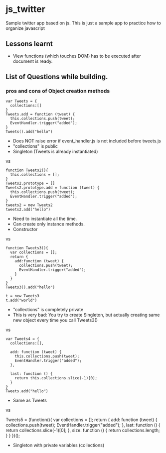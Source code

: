 # js_twitter

Sample twitter app based on js.
This is just a sample app to practice how to organize javascript

## Lessons learnt

- View functions (which touches DOM) has to be executed after document is ready.

## List of Questions while building.

### pros and cons of Object creation methods

    var Tweets = {
      collections:[]
    }
    Tweets.add = function (tweet) {
      this.collections.push(tweet);
      EventHandler.trigger("added");
    }
    Tweets().add("hello")

- Does NOT raise error if event_handler.js is not included before tweets.js
- "collections" is public 
- Singleton (Tweets is already instantiated)

vs

    function Tweets2(){
      this.collections = [];
    }
    Tweets2.prototype = []
    Tweets2.prototype.add = function (tweet) {
      this.collections.push(tweet);
      EventHandler.trigger("added");
    }  
    tweets2 = new Tweets2
    tweets2.add("hello")

- Need to instantiate all the time.
- Can create only instance methods.
- Constructor

vs

    function Tweets3(){
      var collections = [];
      return {
        add:function (tweet) {
          collections.push(tweet);
          EventHandler.trigger("added");
        }
      }
    }
    Tweets3().add("hello")

    t = new Tweets3
    t.add("world")
    
- "collections" is completely private
- This is very bad: You try to create Singleton, but actually creating same new object every time you call Tweets3()


vs

    var Tweets4 = {
      collections:[],

      add: function (tweet) {
        this.collections.push(tweet);
        EventHandler.trigger("added");
      },

      last: function () {
        return this.collections.slice(-1)[0];
      }
    }
    Tweets.add("hello")

- Same as Tweets

vs

Tweets5 = (function(){
  var collections = [];
  return {
    add: function (tweet) {
      collections.push(tweet);
      EventHandler.trigger("added");
    },
    last: function () {
      return collections.slice(-1)[0];
    },
    size: function () {
      return collections.length;
    }
  }
})();

- Singleton with private variables (collections)



